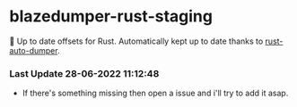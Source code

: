 # blazedumper-rust-staging

🚀 Up to date offsets for Rust. Automatically kept up to date thanks to [rust-auto-dumper](https://github.com/Akandesh/rust-auto-dumper).


### Last Update 28-06-2022 11:12:48
- If there's something missing then open a issue and i'll try to add it asap.